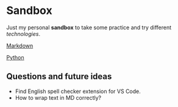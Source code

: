 # Sandbox

Just my personal **sandbox** to take some practice and try different *technologies*.

[Markdown](https://github.com/anthonysavchenko/sandbox/blob/master/md/md.md)

[Python](https://github.com/anthonysavchenko/sandbox/blob/master/python/python.md)

## Questions and future ideas
* Find English spell checker extension for VS Code.
* How to wrap text in MD correctly?
